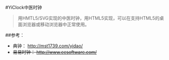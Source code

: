#YiClock中医时钟
> 用HMTL5/SVG实现的中医时钟，用HTML5实现，可以在支持HTML5的桌面浏览器或移动浏览器中正常使用。

##参考：
   *  典钟： http://mst1739.com/yidao/
   *  ~~易易时钟： http://www.eesoftware.com/~~